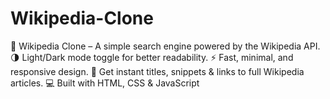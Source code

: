 # Wikipedia-Clone
🔎 Wikipedia Clone – A simple search engine powered by the Wikipedia API. 🌗 Light/Dark mode toggle for better readability. ⚡ Fast, minimal, and responsive design. 📄 Get instant titles, snippets &amp; links to full Wikipedia articles. 💻 Built with HTML, CSS &amp; JavaScript 

